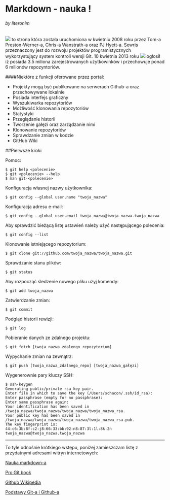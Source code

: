 # Markdown - nauka !
###### by literonim


![](http://www.njs.com.np/a/GitHub_Logo_small.png) to strona która została uruchomiona w kwietniu 2008 roku przez Tom-a Preston-Werner-a, Chris-a Wanstrath-a oraz PJ Hyett-a. Sewris przeznaczony jest do rozwoju projektów programistycznych wykorzystujący system kontroli wersji Git. 10 kwietnia 2013 roku ![](http://www.njs.com.np/a/GitHub_Logo_small.png) ogłosił iż posiada 3.5 miliona zarejestrowanych użytkowinków i przechowuje ponad 6 milionów repozyntoriów.

####Niektóre z funkcji oferowane przez portal:

- Projekty mogą być publikowane na serwerach Github-a oraz przechowywane lokalnie
- Posiada interfejs graficzny
- Wyszukiwarka repozytoriów
- Możliwość klonowania repozytoriów
- Statystyki
- Przeglądanie historii
- Tworzenie gałęzi oraz zarządzanie nimi
- Klonowanie repozytoriów
- Sprawdzanie zmian w kodzie
- GitHub Wiki

##Pierwsze kroki

Pomoc:

```
$ git help <polecenie>
$ git <polecenie> --help
$ man git-<polecenie>
```

Konfiguracja własnej nazwy użytkownika:

`$ git config --global user.name "twoja_nazwa"`

Konfiguracja adresu e-mail:

`$ git config --global user.email twoja_nazwa@twoja_nazwa.twoja_nazwa`

Aby sprawdzić bieżącą listę ustawień należy użyć następującego polecenia:

`$ git config --list`

Klonowanie istniejącego repozytorium:

`$ git clone git://github.com/twoja_nazwa/twoja_nazwa.git`

Sprawdzanie stanu plików:

`$ git status`

Aby rozpocząć śledzenie nowego pliku użyj komendy:

`$ git add twoja_nazwa`

Zatwierdzanie zmian:

`$ git commit`

Podgląd historii rewizji:

`$ git log`

Pobieranie danych ze zdalnego projektu:

`$ git fetch [twoja_nazwa_zdalengo_repozytorium]`

Wypychanie zmian na zewnątrz:

`$ git push [twoja_nazwa_zdalnego_repo] [twoja_nazwa_gałęzi]`

Wygenerownie pary kluczy SSH:

```
$ ssh-keygen
Generating public/private rsa key pair.
Enter file in which to save the key (/Users/schacon/.ssh/id_rsa):
Enter passphrase (empty for no passphrase):
Enter same passphrase again:
Your identification has been saved in /twoja_nazwa/twoja_nazwa/twoja_nazwa/twoja_nazwa_rsa.
Your public key has been saved in /twoja_nazwa/twoja_nazwa/twoja_nazwa/twoja_nazwa_rsa.pub.
The key fingerprint is:
44:c6:3b:8f:c2:j8:66:33:bb:92:n8:87:3l:1l:8k:2n twoja_nazwa@twoja_nazwa.twoja_nazwa
```


----
To tyle odnośnie krótkiego wstępu, poniżej zamieszczam listę z przydatnymi adresami witryn internetowych:

[Nauka markdown-a](http://markdowntutorial.com/)

[Pro Git book](http://git-scm.com/book/pl/)

[Github Wikipedia](http://pl.wikipedia.org/wiki/GitHub)

[Podstawy Git-a i Github-a](http://designconcept.webdev20.pl/articles/podstawy-gita-i-githuba/)
